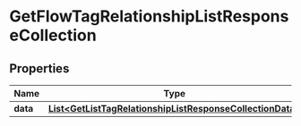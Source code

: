 # GetFlowTagRelationshipListResponseCollection

## Properties
Name | Type | Description | Notes
------------ | ------------- | ------------- | -------------
**data** | [**List&lt;GetListTagRelationshipListResponseCollectionData&gt;**](GetListTagRelationshipListResponseCollectionData.md) |  | 
